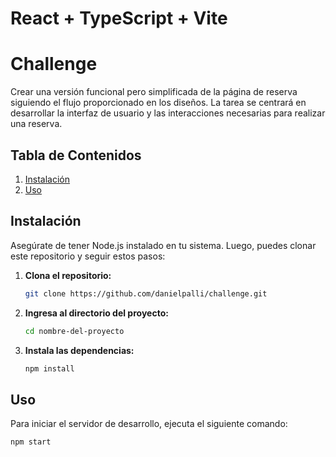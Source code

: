 # React + TypeScript + Vite

# Challenge 

Crear una versión funcional pero simplificada de la página de reserva siguiendo el flujo proporcionado en los diseños. La tarea se centrará en desarrollar la interfaz de usuario y las interacciones necesarias para realizar una reserva.

## Tabla de Contenidos

1. [Instalación](#instalación)
2. [Uso](#uso)

## Instalación

Asegúrate de tener Node.js instalado en tu sistema. Luego, puedes clonar este repositorio y seguir estos pasos:

1. **Clona el repositorio:**

    ```bash
    git clone https://github.com/danielpalli/challenge.git
    ```

2. **Ingresa al directorio del proyecto:**

    ```bash
    cd nombre-del-proyecto
    ```

3. **Instala las dependencias:**

    ```bash
    npm install
    ```

## Uso

Para iniciar el servidor de desarrollo, ejecuta el siguiente comando:

```bash
npm start
